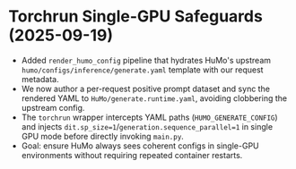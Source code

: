 # Torchrun Single-GPU Safeguards (2025-09-19)

- Added `render_humo_config` pipeline that hydrates HuMo's upstream `humo/configs/inference/generate.yaml` template with our request metadata.
- We now author a per-request positive prompt dataset and sync the rendered YAML to `HuMo/generate.runtime.yaml`, avoiding clobbering the upstream config.
- The `torchrun` wrapper intercepts YAML paths (`HUMO_GENERATE_CONFIG`) and injects `dit.sp_size=1`/`generation.sequence_parallel=1` in single GPU mode before directly invoking `main.py`.
- Goal: ensure HuMo always sees coherent configs in single-GPU environments without requiring repeated container restarts.
